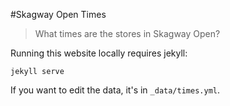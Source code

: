 #Skagway Open Times

> What times are the stores in Skagway Open?

Running this website locally requires jekyll:

```
jekyll serve
```

If you want to edit the data, it's in `_data/times.yml`.
